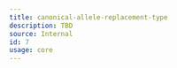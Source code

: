 ```yaml
---
title: canonical-allele-replacement-type
description: TBD
source: Internal
id: 7
usage: core
---
```


